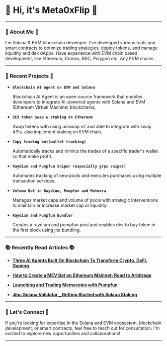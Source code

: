 
# 👋 Hi, it's **Meta0xFlip** 🎯



---
### 🌟 **About Me** 🌟
I'm Solana & EVM blockchain developer. 
I've developed various tools and smart contracts to optimize trading strategies, deploy tokens, and manage liquidity and dex dApps.
Have experience with EVM chain based development, like Ethereum, Cronos, BSC, Polygon etc. Any EVM chains.

---

### 🚀 **Recent Projects** 🚀

- **`Blockchain AI agent on EVM and Solana`**

  Blockchain AI Agent is an open-source framework that enables developers to integrate AI-powered agents with Solana and EVM (Ethereum Virtual Machine) blockchains,

- **`DEX token swap & staking on Ethereum`**

  Swap tokens with using uniswap v2 and able to integrate with swap APIs. also implement staking on EVM chain.

- **`Copy trading bot(wallet tracking)`**

  Automatically tracks and mimics the trades of a specific trader's wallet so that make profit.

- **`Raydium and Pumpfun Sniper (especially grpc sniper)`**

  Automates tracking of new pools and executes purchases using multiple transaction services.

- **`Volume Bot in Raydium, Pumpfun and Meteora`**

  Manages market caps and volume of pools with strategic interventions to maintain or increase market cap or liquidity.
  
- **`Raydium and Pumpfun Bundler`**

  Creates a raydium and pumpfun pool and enables dev to buy token in the first block using jito bundling.
---

### 📚 **Recently Read Articles** 📚

- [**Three AI Agents Built On Blockchain To Transform Crypto, DeFi, Gaming**](https://www.forbes.com/sites/digital-assets/2025/02/06/three-ai-agents-built-on-blockchain-to-transform-crypto-defi-gaming/)

- [**How to Create a MEV Bot on Ethereum Mainnet: Road to Arbitrage**](https://www.blocknative.com/blog/mev-and-creating-a-basic-arbitrage-bot-on-ethereum-mainnet)

- [**Launching and Trading Memecoins with Pumpfun**](https://medium.com/@8093akash/explaining-pump-fun-launching-and-trading-memecoins-and-building-your-pump-fun-clone-1ecc8081c589)

- [**Jito: Solana Validator _ Getting Started with Solana Staking**](https://www.jito.network/blog/solana-validator-101-getting-started-with-solana-staking/)

---

### 💼 **Let's Connect** 💼
If you're looking for expertise in the Solana and EVM ecosystem, blockchain development, or smart contracts, feel free to reach out for consultation. I'm excited to explore new opportunities and collaborations!

---
